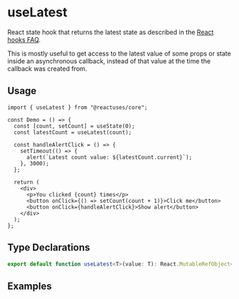 # useLatest

React state hook that returns the latest state as described in the [React hooks FAQ](https://reactjs.org/docs/hooks-faq.html#why-am-i-seeing-stale-props-or-state-inside-my-function).

This is mostly useful to get access to the latest value of some props or state inside an asynchronous callback, instead of that value at the time the callback was created from.

## Usage

```tsx
import { useLatest } from "@reactuses/core";

const Demo = () => {
  const [count, setCount] = useState(0);
  const latestCount = useLatest(count);

  const handleAlertClick = () => {
    setTimeout(() => {
      alert(`Latest count value: ${latestCount.current}`);
    }, 3000);
  };

  return (
    <div>
      <p>You clicked {count} times</p>
      <button onClick={() => setCount(count + 1)}>Click me</button>
      <button onClick={handleAlertClick}>Show alert</button>
    </div>
  );
};
```

## Type Declarations

```ts
export default function useLatest<T>(value: T): React.MutableRefObject<T>;
```

## Examples
